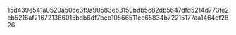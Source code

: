 15d439e541a0520a50ce3f9a90583eb3150bdb5c82db5647dfd5214d773fe2cb5216af216721386015bdb6df7beb10566511ee65834b72215177aa1464ef2826

